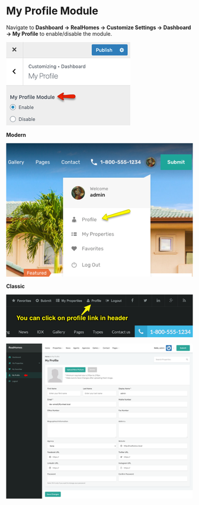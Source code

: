 # My Profile Module

Navigate to **Dashboard → RealHomes → Customize Settings → Dashboard → My Profile** to enable/disable the module. 

![RealHomes Documentation](images/member-pages/edit-profile-section.png)

**Modern**

![RealHomes Documentation](images/member-pages/edit-profile-front-end-mod.png)

**Classic**

![RealHomes Documentation](images/member-pages/edit-profile-front-end.png)

![RealHomes Documentation](images/dashboard/my-profile.png)